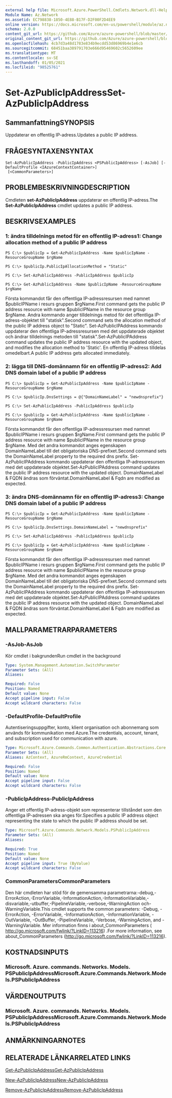 ```yaml
---
external help file: Microsoft.Azure.PowerShell.Cmdlets.Network.dll-Help.xml
Module Name: Az.Network
ms.assetid: EC798838-1850-4E88-B17F-D2F00F2D4EE9
online version: https://docs.microsoft.com/en-us/powershell/module/az.network/set-azpublicipaddress
schema: 2.0.0
content_git_url: https://github.com/Azure/azure-powershell/blob/master/src/Network/Network/help/Set-AzPublicIpAddress.md
original_content_git_url: https://github.com/Azure/azure-powershell/blob/master/src/Network/Network/help/Set-AzPublicIpAddress.md
ms.openlocfilehash: 4cb7d3a48d1783e834b9ecdd53d86969b4e1e6cb
ms.sourcegitcommit: 68451baa389791703e666d95469602c5652609ee
ms.translationtype: MT
ms.contentlocale: sv-SE
ms.lasthandoff: 01/05/2021
ms.locfileid: "98525761"
---
```

# <span data-ttu-id="12a64-101">Set-AzPublicIpAddress</span><span class="sxs-lookup"><span data-stu-id="12a64-101">Set-AzPublicIpAddress</span></span>

## <span data-ttu-id="12a64-102">Sammanfattning</span><span class="sxs-lookup"><span data-stu-id="12a64-102">SYNOPSIS</span></span>
<span data-ttu-id="12a64-103">Uppdaterar en offentlig IP-adress.</span><span class="sxs-lookup"><span data-stu-id="12a64-103">Updates a public IP address.</span></span>

## <span data-ttu-id="12a64-104">FRÅGESYNTAXEN</span><span class="sxs-lookup"><span data-stu-id="12a64-104">SYNTAX</span></span>

```
Set-AzPublicIpAddress -PublicIpAddress <PSPublicIpAddress> [-AsJob] [-DefaultProfile <IAzureContextContainer>]
 [<CommonParameters>]
```

## <span data-ttu-id="12a64-105">PROBLEMBESKRIVNING</span><span class="sxs-lookup"><span data-stu-id="12a64-105">DESCRIPTION</span></span>
<span data-ttu-id="12a64-106">Cmdleten **set-AzPublicIpAddress** uppdaterar en offentlig IP-adress.</span><span class="sxs-lookup"><span data-stu-id="12a64-106">The **Set-AzPublicIpAddress** cmdlet updates a public IP address.</span></span>

## <span data-ttu-id="12a64-107">BESKRIVS</span><span class="sxs-lookup"><span data-stu-id="12a64-107">EXAMPLES</span></span>

### <span data-ttu-id="12a64-108">1: ändra tilldelnings metod för en offentlig IP-adress</span><span class="sxs-lookup"><span data-stu-id="12a64-108">1: Change allocation method of a public IP address</span></span>
```
PS C:\> $publicIp = Get-AzPublicIpAddress -Name $publicIpName -ResourceGroupName $rgName

PS C:\> $publicIp.PublicIpAllocationMethod = "Static"
    
PS C:\> Set-AzPublicIpAddress -PublicIpAddress $publicIp

PS C:\> Get-AzPublicIpAddress -Name $publicIpName -ResourceGroupName $rgName
```

 <span data-ttu-id="12a64-109">Första kommandot får den offentliga IP-adressresursen med namnet $publicIPName i resurs gruppen $rgName.</span><span class="sxs-lookup"><span data-stu-id="12a64-109">First command gets the public IP address resource with name $publicIPName in the resource group $rgName.</span></span>
<span data-ttu-id="12a64-110">Andra kommando anger tilldelnings metod för det offentliga IP-adress-objektet till "statisk".</span><span class="sxs-lookup"><span data-stu-id="12a64-110">Second command sets the allocation method of the public IP address object to "Static".</span></span>
<span data-ttu-id="12a64-111">Set-AzPublicIPAddress kommando uppdaterar den offentliga IP-adressresursen med det uppdaterade objektet och ändrar tilldelnings metoden till "statisk".</span><span class="sxs-lookup"><span data-stu-id="12a64-111">Set-AzPublicIPAddress command updates the public IP address resource with the updated object, and modifies the allocation method to 'Static'.</span></span> <span data-ttu-id="12a64-112">En offentlig IP-adress tilldelas omedelbart.</span><span class="sxs-lookup"><span data-stu-id="12a64-112">A public IP address gets allocated immediately.</span></span>

### <span data-ttu-id="12a64-113">2: lägga till DNS-domännamn för en offentlig IP-adress</span><span class="sxs-lookup"><span data-stu-id="12a64-113">2: Add DNS domain label of a public IP address</span></span>
```
PS C:\> $publicIp = Get-AzPublicIpAddress -Name $publicIpName -ResourceGroupName $rgName

PS C:\> $publicIp.DnsSettings = @{"DomainNameLabel" = "newdnsprefix"}
    
PS C:\> Set-AzPublicIpAddress -PublicIpAddress $publicIp

PS C:\> $publicIp = Get-AzPublicIpAddress -Name $publicIpName -ResourceGroupName $rgName
```

<span data-ttu-id="12a64-114">Första kommandot får den offentliga IP-adressresursen med namnet $publicIPName i resurs gruppen $rgName.</span><span class="sxs-lookup"><span data-stu-id="12a64-114">First command gets the public IP address resource with name $publicIPName in the resource group $rgName.</span></span>
<span data-ttu-id="12a64-115">Med det andra kommandot anges egenskapen DomainNameLabel till det obligatoriska DNS-prefixet.</span><span class="sxs-lookup"><span data-stu-id="12a64-115">Second command sets the DomainNameLabel property to the required dns prefix.</span></span>
<span data-ttu-id="12a64-116">Set-AzPublicIPAddress kommando uppdaterar den offentliga IP-adressresursen med det uppdaterade objektet.</span><span class="sxs-lookup"><span data-stu-id="12a64-116">Set-AzPublicIPAddress command updates the public IP address resource with the updated object.</span></span> <span data-ttu-id="12a64-117">DomainNameLabel & FQDN ändras som förväntat.</span><span class="sxs-lookup"><span data-stu-id="12a64-117">DomainNameLabel & Fqdn are modified as expected.</span></span>
    
### <span data-ttu-id="12a64-118">3: ändra DNS-domännamn för en offentlig IP-adress</span><span class="sxs-lookup"><span data-stu-id="12a64-118">3: Change DNS domain label of a public IP address</span></span>
```
PS C:\> $publicIp = Get-AzPublicIpAddress -Name $publicIpName -ResourceGroupName $rgName

PS C:\> $publicIp.DnsSettings.DomainNameLabel = "newdnsprefix"
    
PS C:\> Set-AzPublicIpAddress -PublicIpAddress $publicIp

PS C:\> $publicIp = Get-AzPublicIpAddress -Name $publicIpName -ResourceGroupName $rgName
```

<span data-ttu-id="12a64-119">Första kommandot får den offentliga IP-adressresursen med namnet $publicIPName i resurs gruppen $rgName.</span><span class="sxs-lookup"><span data-stu-id="12a64-119">First command gets the public IP address resource with name $publicIPName in the resource group $rgName.</span></span>
<span data-ttu-id="12a64-120">Med det andra kommandot anges egenskapen DomainNameLabel till det obligatoriska DNS-prefixet.</span><span class="sxs-lookup"><span data-stu-id="12a64-120">Second command sets the DomainNameLabel property to the required dns prefix.</span></span>
<span data-ttu-id="12a64-121">Set-AzPublicIPAddress kommando uppdaterar den offentliga IP-adressresursen med det uppdaterade objektet.</span><span class="sxs-lookup"><span data-stu-id="12a64-121">Set-AzPublicIPAddress command updates the public IP address resource with the updated object.</span></span> <span data-ttu-id="12a64-122">DomainNameLabel & FQDN ändras som förväntat.</span><span class="sxs-lookup"><span data-stu-id="12a64-122">DomainNameLabel & Fqdn are modified as expected.</span></span>

## <span data-ttu-id="12a64-123">MALLPARAMETRAR</span><span class="sxs-lookup"><span data-stu-id="12a64-123">PARAMETERS</span></span>

### <span data-ttu-id="12a64-124">-AsJob</span><span class="sxs-lookup"><span data-stu-id="12a64-124">-AsJob</span></span>
<span data-ttu-id="12a64-125">Kör cmdlet i bakgrunden</span><span class="sxs-lookup"><span data-stu-id="12a64-125">Run cmdlet in the background</span></span>

```yaml
Type: System.Management.Automation.SwitchParameter
Parameter Sets: (All)
Aliases:

Required: False
Position: Named
Default value: None
Accept pipeline input: False
Accept wildcard characters: False
```

### <span data-ttu-id="12a64-126">-DefaultProfile</span><span class="sxs-lookup"><span data-stu-id="12a64-126">-DefaultProfile</span></span>
<span data-ttu-id="12a64-127">Autentiseringsuppgifter, konto, klient organisation och abonnemang som används för kommunikation med Azure.</span><span class="sxs-lookup"><span data-stu-id="12a64-127">The credentials, account, tenant, and subscription used for communication with azure.</span></span>

```yaml
Type: Microsoft.Azure.Commands.Common.Authentication.Abstractions.Core.IAzureContextContainer
Parameter Sets: (All)
Aliases: AzContext, AzureRmContext, AzureCredential

Required: False
Position: Named
Default value: None
Accept pipeline input: False
Accept wildcard characters: False
```

### <span data-ttu-id="12a64-128">-PublicIpAddress</span><span class="sxs-lookup"><span data-stu-id="12a64-128">-PublicIpAddress</span></span>
<span data-ttu-id="12a64-129">Anger ett offentlig IP-adress-objekt som representerar tillståndet som den offentliga IP-adressen ska anges för.</span><span class="sxs-lookup"><span data-stu-id="12a64-129">Specifies a public IP address object representing the state to which the public IP address should be set.</span></span>

```yaml
Type: Microsoft.Azure.Commands.Network.Models.PSPublicIpAddress
Parameter Sets: (All)
Aliases:

Required: True
Position: Named
Default value: None
Accept pipeline input: True (ByValue)
Accept wildcard characters: False
```

### <span data-ttu-id="12a64-130">CommonParameters</span><span class="sxs-lookup"><span data-stu-id="12a64-130">CommonParameters</span></span>
<span data-ttu-id="12a64-131">Den här cmdleten har stöd för de gemensamma parametrarna:-debug,-ErrorAction,-ErrorVariable,-InformationAction,-InformationVariable,-disvariable,-utbuffer,-PipelineVariable,-verbose,-WarningAction och-WarningVariable.</span><span class="sxs-lookup"><span data-stu-id="12a64-131">This cmdlet supports the common parameters: -Debug, -ErrorAction, -ErrorVariable, -InformationAction, -InformationVariable, -OutVariable, -OutBuffer, -PipelineVariable, -Verbose, -WarningAction, and -WarningVariable.</span></span> <span data-ttu-id="12a64-132">Mer information finns i about_CommonParameters ( http://go.microsoft.com/fwlink/?LinkID=113216) .</span><span class="sxs-lookup"><span data-stu-id="12a64-132">For more information, see about_CommonParameters (http://go.microsoft.com/fwlink/?LinkID=113216).</span></span>

## <span data-ttu-id="12a64-133">KOSTNADS</span><span class="sxs-lookup"><span data-stu-id="12a64-133">INPUTS</span></span>

### <span data-ttu-id="12a64-134">Microsoft. Azure. commands. Networks. Models. PSPublicIpAddress</span><span class="sxs-lookup"><span data-stu-id="12a64-134">Microsoft.Azure.Commands.Network.Models.PSPublicIpAddress</span></span>

## <span data-ttu-id="12a64-135">VÄRDEN</span><span class="sxs-lookup"><span data-stu-id="12a64-135">OUTPUTS</span></span>

### <span data-ttu-id="12a64-136">Microsoft. Azure. commands. Networks. Models. PSPublicIpAddress</span><span class="sxs-lookup"><span data-stu-id="12a64-136">Microsoft.Azure.Commands.Network.Models.PSPublicIpAddress</span></span>

## <span data-ttu-id="12a64-137">ANMÄRKNINGAR</span><span class="sxs-lookup"><span data-stu-id="12a64-137">NOTES</span></span>

## <span data-ttu-id="12a64-138">RELATERADE LÄNKAR</span><span class="sxs-lookup"><span data-stu-id="12a64-138">RELATED LINKS</span></span>

[<span data-ttu-id="12a64-139">Get-AzPublicIpAddress</span><span class="sxs-lookup"><span data-stu-id="12a64-139">Get-AzPublicIpAddress</span></span>](./Get-AzPublicIpAddress.md)

[<span data-ttu-id="12a64-140">New-AzPublicIpAddress</span><span class="sxs-lookup"><span data-stu-id="12a64-140">New-AzPublicIpAddress</span></span>](./New-AzPublicIpAddress.md)

[<span data-ttu-id="12a64-141">Remove-AzPublicIpAddress</span><span class="sxs-lookup"><span data-stu-id="12a64-141">Remove-AzPublicIpAddress</span></span>](./Remove-AzPublicIpAddress.md)


